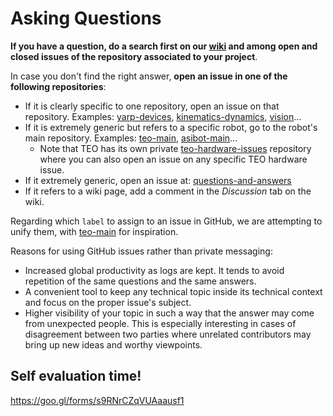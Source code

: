 # Asking Questions

**If you have a question, do a search first on our **[**wiki**](http://robots.uc3m.es/)** and among open and closed issues of the repository associated to your project**.

In case you don't find the right answer, **open an issue in one of the following repositories**:
* If it is clearly specific to one repository, open an issue on that repository. Examples: [yarp-devices](https://github.com/roboticslab-uc3m/yarp-devices/issues), [kinematics-dynamics](https://github.com/roboticslab-uc3m/kinematics-dynamics/issues), [vision](https://github.com/roboticslab-uc3m/vision/issues)...
* If it is extremely generic but refers to a specific robot, go to the robot's main repository. Examples: [teo-main](https://github.com/roboticslab-uc3m/teo-main/issues), [asibot-main](https://github.com/roboticslab-uc3m/asibot-main/issues)...
   * Note that TEO has its own private [teo-hardware-issues](https://github.com/roboticslab-uc3m/teo-hardware-issues/issues) repository where you can also open an issue on any specific TEO hardware issue.
* If it extremely generic, open an issue at: [questions-and-answers](https://github.com/roboticslab-uc3m/questions-and-answers)
* If it refers to a wiki page, add a comment in the *Discussion* tab on the wiki.

Regarding which `label` to assign to an issue in GitHub, we are attempting to unify them, with [teo-main](https://github.com/roboticslab-uc3m/teo-main/labels) for inspiration.

Reasons for using GitHub issues rather than private messaging:
* Increased global productivity as logs are kept. It tends to avoid repetition of the same questions and the same answers.
* A convenient tool to keep any technical topic inside its technical context and focus on the proper issue's subject.
* Higher visibility of your topic in such a way that the answer may come from unexpected people. This is especially interesting in cases of disagreement between two parties where unrelated contributors may bring up new ideas and worthy viewpoints.

## Self evaluation time!

https://goo.gl/forms/s9RNrCZqVUAaausf1
